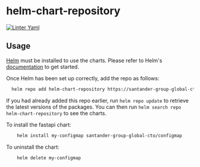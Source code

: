 # helm-chart-repository

[![Linter Yaml](https://github.com/santander-group-global-cto/helm-chart-repository/actions/workflows/quality.yml/badge.svg)](https://github.com/santander-group-global-cto/helm-chart-repository/actions/workflows/quality.yml)


## Usage

[Helm](https://helm.sh) must be installed to use the charts.  Please refer to
Helm's [documentation](https://helm.sh/docs) to get started.

Once Helm has been set up correctly, add the repo as follows:

```bash
  helm repo add helm-chart-repository https://santander-group-global-cto.github.io/helm-chart-repository
```

If you had already added this repo earlier, run `helm repo update` to retrieve
the latest versions of the packages.  You can then run `helm search repo helm-chart-repository` to see
the charts.

To install the fastapi chart:

```bash
    helm install my-configmap santander-group-global-cto/configmap
```
To uninstall the chart:

```bash
    helm delete my-configmap
```

